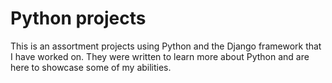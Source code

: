 # Python projects
This is an assortment projects using Python and the Django framework that I have worked on.
They were written to learn more about Python
and are here to showcase some of my abilities.
